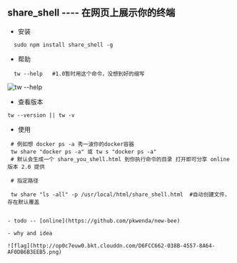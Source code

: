 ## share_shell ---- 在网页上展示你的终端

- 安装

```shell
  sudo npm install share_shell -g
```

- 帮助

```shell
  tw --help   #1.0暂时用这个命令，没想到好的缩写
```

![tw --help](http://op0c7euw0.bkt.clouddn.com/share_shell.png)

- 查看版本

```shell
tw --version || tw -v
```

- 使用

```shell
 # 例如想 docker ps -a 秀一波你的docker容器
 tw share "docker ps -a" 或 tw s "docker ps -a"
 # 默认会生成一个 share_you_shell.html 到你执行命令的目录 打开即可分享 online 版本 2.0 提供
 
 # 指定路径
 
 tw share "ls -all" -p /usr/local/html/share_shell.html  #自动创建文件，存在默认覆盖


- todo -- [online](https://github.com/pkwenda/new-bee)

- why and idea  

![flag](http://op0c7euw0.bkt.clouddn.com/D6FCC662-038B-4557-8A64-AF0DB6B3EEB5.png)

